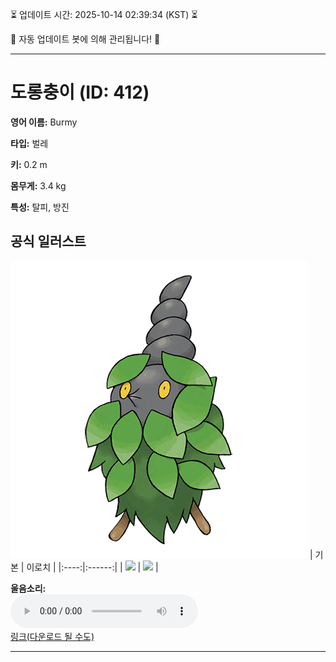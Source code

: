 
⏳ 업데이트 시간: 2025-10-14 02:39:34 (KST) ⏳

🤖 자동 업데이트 봇에 의해 관리됩니다! 🤖

---

# 도롱충이 (ID: 412)
**영어 이름:** Burmy

**타입:** 벌레

**키:** 0.2 m

**몸무게:** 3.4 kg

**특성:** 탈피, 방진

## 공식 일러스트
![](https://raw.githubusercontent.com/PokeAPI/sprites/master/sprites/pokemon/other/official-artwork/412.png)
| 기본 | 이로치 |
|:----:|:------:|
| <img src="http://play.pokemonshowdown.com/sprites/ani/burmy.gif" width="200"> | <img src="http://play.pokemonshowdown.com/sprites/ani-shiny/burmy.gif" width="200"> |

**울음소리:**<br><audio controls src="https://raw.githubusercontent.com/PokeAPI/cries/main/cries/pokemon/latest/412.ogg"></audio><br> [링크(다운로드 될 수도)](https://raw.githubusercontent.com/PokeAPI/cries/main/cries/pokemon/latest/412.ogg)


---
